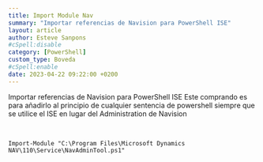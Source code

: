 ```yaml
---
title: Import Module Nav
summary: "Importar referencias de Navision para PowerShell ISE"
layout: article
author: Esteve Sanpons
#cSpell:disable
category: [PowerShell]
custom_type: Boveda
#cSpell:enable
date: 2023-04-22 09:22:00 +0200
---
```


Importar referencias de Navision para PowerShell ISE
Este comprando es para añadirlo al principio de cualquier sentencia de powershell siempre que se utilice el ISE en lugar del Administration de Navision

<br>

```
Import-Module "C:\Program Files\Microsoft Dynamics NAV\110\Service\NavAdminTool.ps1"
```
